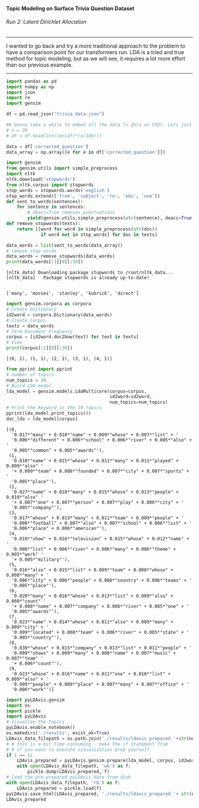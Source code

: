 #### Topic Modeling on Surface Trivia Question Dataset
###### Run 2: Latent Dirichlet Allocation

---

I wanted to go back and try a more traditional approach to the problem to have a comparison point for our transformers run. LDA is a tried
and true method for topic modeling, but as we will see, it requires a lot more effort than our previous example.

---

```python
import pandas as pd
import numpy as np
import json
import re
import gensim
```


```python
df = pd.read_json("trivia_data.json")
```


```python
## Gonna take a while to embed all the data (> 2hrs on CPU). Lets just use 20% of the data
# n = 20
# df = df.head(int(len(df)*(n/100)))

data = df['corrected_question']
data_array = np.array([e for e in df['corrected_question']])
```


```python
import gensim
from gensim.utils import simple_preprocess
import nltk
nltk.download('stopwords')
from nltk.corpus import stopwords
stop_words = stopwords.words('english')
stop_words.extend(['from', 'subject', 're', 'edu', 'use'])
def sent_to_words(sentences):
    for sentence in sentences:
        # deacc=True removes punctuations
        yield(gensim.utils.simple_preprocess(str(sentence), deacc=True))
def remove_stopwords(texts):
    return [[word for word in simple_preprocess(str(doc)) 
             if word not in stop_words] for doc in texts]

data_words = list(sent_to_words(data_array))
# remove stop words
data_words = remove_stopwords(data_words)
print(data_words[:1][0][:30])
```

    [nltk_data] Downloading package stopwords to /root/nltk_data...
    [nltk_data]   Package stopwords is already up-to-date!


    ['many', 'movies', 'stanley', 'kubrick', 'direct']



```python
import gensim.corpora as corpora
# Create Dictionary
id2word = corpora.Dictionary(data_words)
# Create Corpus
texts = data_words
# Term Document Frequency
corpus = [id2word.doc2bow(text) for text in texts]
# View
print(corpus[:1][0][:30])
```

    [(0, 1), (1, 1), (2, 1), (3, 1), (4, 1)]



```python
from pprint import pprint
# number of topics
num_topics = 10
# Build LDA model
lda_model = gensim.models.LdaMulticore(corpus=corpus,
                                       id2word=id2word,
                                       num_topics=num_topics)
# Print the Keyword in the 10 topics
pprint(lda_model.print_topics())
doc_lda = lda_model[corpus]
```

    [(0,
      '0.017*"many" + 0.010*"name" + 0.009*"whose" + 0.007*"list" + '
      '0.006*"different" + 0.006*"school" + 0.006*"river" + 0.005*"also" + '
      '0.005*"common" + 0.005*"awards"'),
     (1,
      '0.018*"name" + 0.015*"whose" + 0.011*"many" + 0.011*"played" + 0.009*"also" '
      '+ 0.009*"team" + 0.008*"founded" + 0.007*"city" + 0.007*"sports" + '
      '0.005*"place"'),
     (2,
      '0.027*"name" + 0.018*"many" + 0.015*"whose" + 0.013*"people" + 0.010*"also" '
      '+ 0.007*"one" + 0.007*"person" + 0.007*"play" + 0.006*"city" + '
      '0.005*"company"'),
     (3,
      '0.017*"whose" + 0.013*"many" + 0.011*"team" + 0.009*"people" + '
      '0.008*"football" + 0.007*"also" + 0.007*"school" + 0.006*"list" + '
      '0.006*"place" + 0.006*"american"'),
     (4,
      '0.019*"show" + 0.016*"television" + 0.015*"whose" + 0.012*"name" + '
      '0.008*"list" + 0.006*"river" + 0.006*"many" + 0.006*"theme" + 0.005*"work" '
      '+ 0.005*"military"'),
     (5,
      '0.016*"also" + 0.015*"list" + 0.009*"team" + 0.008*"whose" + 0.008*"many" + '
      '0.006*"city" + 0.006*"people" + 0.006*"country" + 0.006*"teams" + '
      '0.005*"place"'),
     (6,
      '0.020*"many" + 0.016*"whose" + 0.013*"list" + 0.009*"also" + 0.008*"count" '
      '+ 0.008*"name" + 0.007*"company" + 0.006*"river" + 0.005*"one" + '
      '0.005*"awards"'),
     (7,
      '0.023*"name" + 0.014*"whose" + 0.011*"also" + 0.009*"many" + 0.009*"city" + '
      '0.009*"located" + 0.008*"team" + 0.006*"river" + 0.005*"state" + '
      '0.005*"country"'),
     (8,
      '0.030*"whose" + 0.015*"company" + 0.013*"list" + 0.011*"people" + '
      '0.009*"shows" + 0.009*"many" + 0.008*"name" + 0.007*"music" + 0.007*"team" '
      '+ 0.006*"count"'),
     (9,
      '0.023*"whose" + 0.016*"name" + 0.011*"one" + 0.010*"list" + 0.009*"also" + '
      '0.009*"people" + 0.009*"place" + 0.007*"many" + 0.007*"office" + '
      '0.006*"work"')]



```python
import pyLDAvis.gensim
import os
import pickle 
import pyLDAvis
# Visualize the topics
pyLDAvis.enable_notebook()
os.makedirs('./results', exist_ok=True)
LDAvis_data_filepath = os.path.join('./results/ldavis_prepared_'+str(num_topics))
# # this is a bit time consuming - make the if statement True
# # if you want to execute visualization prep yourself
if 1 == 1:
    LDAvis_prepared = pyLDAvis.gensim.prepare(lda_model, corpus, id2word)
    with open(LDAvis_data_filepath, 'wb') as f:
        pickle.dump(LDAvis_prepared, f)
# load the pre-prepared pyLDAvis data from disk
with open(LDAvis_data_filepath, 'rb') as f:
    LDAvis_prepared = pickle.load(f)
pyLDAvis.save_html(LDAvis_prepared, './results/ldavis_prepared_'+ str(num_topics) +'.html')
LDAvis_prepared
```
